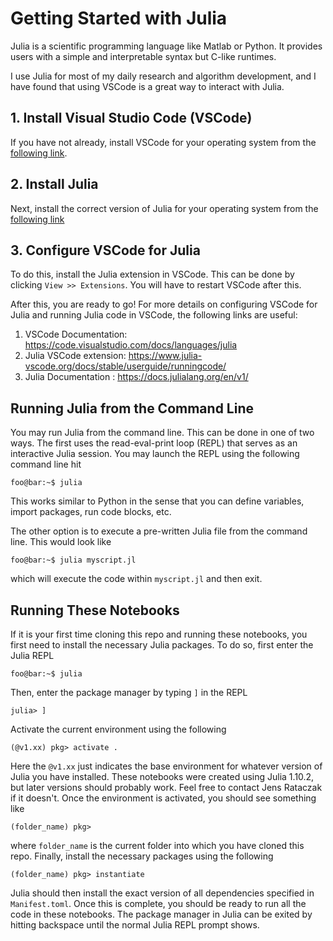# Getting Started with Julia

Julia is a scientific programming language like Matlab or Python. It provides users with a simple and interpretable syntax but C-like runtimes. 

I use Julia for most of my daily research and algorithm development, and I have found that using VSCode is a great way to interact with Julia.

## 1. Install Visual Studio Code (VSCode)
If you have not already, install VSCode for your operating system from the [following link](https://code.visualstudio.com/download). 

## 2. Install Julia
Next, install the correct version of Julia for your operating system from the [following link]( https://julialang.org/downloads)

## 3. Configure VSCode for Julia
To do this, install the Julia extension in VSCode. This can be done by clicking `View >> Extensions`. You will have to restart VSCode after this.

After this, you are ready to go! For more details on configuring VSCode for Julia and running Julia code in VSCode, the following links are useful:

1. VSCode Documentation: https://code.visualstudio.com/docs/languages/julia
2. Julia VSCode extension: https://www.julia-vscode.org/docs/stable/userguide/runningcode/
3. Julia Documentation : https://docs.julialang.org/en/v1/

## Running Julia from the Command Line
You may run Julia from the command line. This can be done in one of two ways. The first uses the read-eval-print loop (REPL) that serves as an interactive Julia session. You may launch the REPL using the following command line hit 
```console
foo@bar:~$ julia
``` 
This works similar to Python in the sense that you can define variables, import packages, run code blocks, etc.

The other option is to execute a pre-written Julia file from the command line. This would look like 
```console
foo@bar:~$ julia myscript.jl
``` 
which will execute the code within `myscript.jl` and then exit. 

## Running These Notebooks
If it is your first time cloning this repo and running these notebooks, you first need to install the necessary Julia packages. To do so, first enter the Julia REPL
```console
foo@bar:~$ julia
``` 
Then, enter the package manager by typing `]` in the REPL
```console
julia> ] 
``` 
Activate the current environment using the following 
```console
(@v1.xx) pkg> activate .
``` 
Here the `@v1.xx` just indicates the base environment for whatever version of Julia you have installed. These notebooks were created using Julia 1.10.2, but later versions should probably work. Feel free to contact Jens Rataczak if it doesn't. Once the environment is activated, you should see something like
```console
(folder_name) pkg> 
``` 
where `folder_name` is the current folder into which you have cloned this repo. Finally, install the necessary packages using the following 
```console
(folder_name) pkg> instantiate
``` 
Julia should then install the exact version of all dependencies specified in `Manifest.toml`. Once this is complete, you should be ready to run all the code in these notebooks. The package manager in Julia can be exited by hitting backspace until the normal Julia REPL prompt shows.